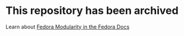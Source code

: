 # This repository has been archived

Learn about [Fedora Modularity in the Fedora Docs](https://docs.fedoraproject.org/en-US/modularity/)
